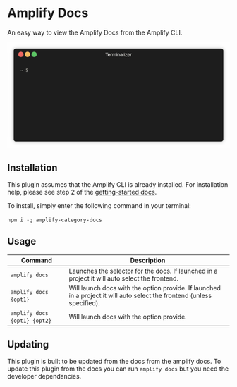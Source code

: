 # Amplify Docs

An easy way to view the Amplify Docs from the Amplify CLI.

![Demo](.images/demo.gif)

## Installation

This plugin assumes that the Amplify CLI is already installed. For installation help, please see step 2 of the [getting-started docs](https://aws-amplify.github.io/docs/).

To install, simply enter the following command in your terminal:

`npm i -g amplify-category-docs`

## Usage

| Command                      | Description |
| ---------------------------- | ----------- |
| `amplify docs`               | Launches the selector for the docs. If launched in a project it will auto select the frontend. |
| `amplify docs {opt1}`        | Will launch docs with the option provide. If launched in a project it will auto select the frontend (unless specified). |
| `amplify docs {opt1} {opt2}` | Will launch docs with the option provide. |

## Updating

This plugin is built to be updated from the docs from the amplify docs. To update this plugin from the docs you can run `amplify docs` but you need the developer dependancies. 